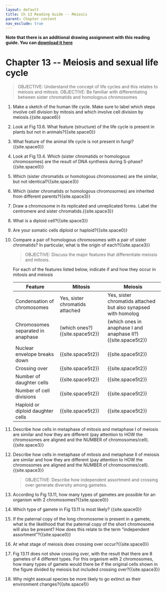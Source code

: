 ```yaml
---
layout: default
title: Ch 13 Reading Guide -- Meiosis
parent: Chapter content
nav_exclude: true
---
```


**Note that there is an additional drawing assignment with this reading guide. You can [download it here]({{site.url}}/b40/assets/ch13/MitosisDrawingAssignment.pdf)**

# Chapter 13 -- Meiosis and sexual life cycle

> OBJECTIVE: Understand the concept of life cycles and this relates to meiosis and mitosis.
> OBJECTIVE: Be familiar with differentiating between sister chromatids and homologous chromosomes

1. Make a sketch of the human life cycle. Make sure to label which steps involve cell division by mitosis and which involve cell division by meiosis.{{site.space6}}
2. Look at Fig 13.6. What feature (structure) of the life cycle is present in plants but not in animals?{{site.space0}}
3. What feature of the animal life cycle is not present in fungi?{{site.space0}}
4. Look at Fig 13.4. Which (sister chromatids or homologous chromosomes) are the result of DNA synthesis during S-phase?{{site.space0}}
5. Which (sister chromatids or homologous chromosomes) are the similar, but not identical?{{site.space3}}
6. Which (sister chromatids or homologous chromosomes) are inherited from different parents?{{site.space3}}
7. Draw a chromosome in its replicated and unreplicated forms. Label the centromere and sister chromatids.{{site.space3}}
8. What is a diploid cell?{{site.space3}}
9. Are your somatic cells diploid or haploid?{{site.space0}}
10. Compare a pair of homologous chromosomes with a pair of sister chromatids? In particular, what is the origin of each?{{site.space3}}

    > OBJECTIVE: Discuss the major features that differentiate meiosis and mitosis.

    For each of the features listed below, indicate if and how they occur in mitosis and meiosis
    
    | Feature | Mitosis | Meiosis |
    |-|-|-|
    | Condensation of chromosomes | Yes, sister chromatids attached | Yes, sister chromatids attached but  also synapsed with homolog  |
    | Chromosomes separated in anaphase  | (which ones?){{site.space5t2}} | (which ones in anaphase I and anaphase II?){{site.space5t2}} |
    | Nuclear envelope breaks down  | {{site.space5t2}} | {{site.space5t2}} |
    | Crossing over  | {{site.space5t2}} | {{site.space5t2}} |
    | Number of daughter cells | {{site.space5t2}} | {{site.space5t2}} |
    | Number of cell divisions |{{site.space5t2}}  | {{site.space5t2}} |
    | Haploid or diploid daughter cells | {{site.space5t2}} | {{site.space5t2}} |

1. Describe how cells in metaphase of mitosis and metaphase I of meiosis are similar and how they are different (pay attention to HOW the chromosomes are aligned and the NUMBER of chromosomes/cell).{{site.space3}}
2. Describe how cells in metaphase of mitosis and metaphase II of meiosis are similar and how they are different (pay attention to HOW the chromosomes are aligned and the NUMBER of chromosomes/cell).{{site.space3}}

    > OBJECTIVE: Describe how independent assortment and crossing over generate diversity among gametes.

1. According to Fig 13.11, how many types of gametes are possible for an organism with 2 chromosomes?{{site.space0}}
2. Which type of gamete in Fig 13.11 is most likely? {{site.space0}}
3. If the paternal copy of the long chromosome is present in a gamete, what is the likelihood that the paternal copy of the short chromosome will also be present? How does this relate to the term “independent assortment”?{{site.space0}}
4. At what stage of meiosis does crossing over occur?{{site.space0}}
5. Fig 13.11 does not show crossing over, with the result that there are 8 gametes of 4 different types. For this organism with 2 chromosomes, how many types of gamete would there be if the original cells shown in the figure divided by meiosis but included crossing over?{{site.space3}}
6. Why might asexual species be more likely to go extinct as their environment changes?{{site.space1}}
